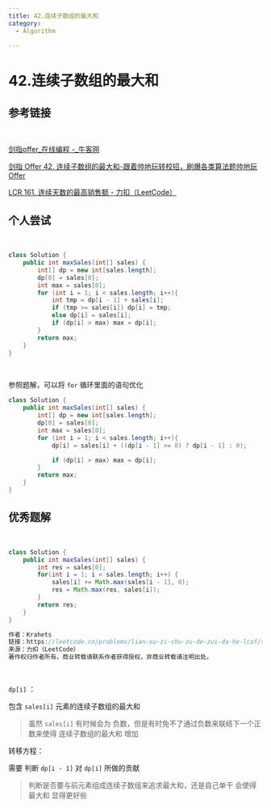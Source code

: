 ```yaml
---
title: 42.连续子数组的最大和
category:
  - Algorithm

---
```


# 42.连续子数组的最大和

## 参考链接

<br/>

[剑指offer_在线编程 -_牛客网](https://www.nowcoder.com/exam/oj/ta?page=2&tpId=13&type=265)

[剑指 Offer 42. 连续子数组的最大和-跟着帅地玩转校招，刷爆各类算法题帅地玩Offer](https://www.playoffer.cn/586.html)

[LCR 161. 连续天数的最高销售额 - 力扣（LeetCode）](https://leetcode.cn/problems/lian-xu-zi-shu-zu-de-zui-da-he-lcof/solutions/151339/mian-shi-ti-42-lian-xu-zi-shu-zu-de-zui-da-he-do-2/)



## 个人尝试

<br/>

```java
class Solution {
    public int maxSales(int[] sales) {
        int[] dp = new int[sales.length];
        dp[0] = sales[0];
        int max = sales[0];
        for (int i = 1; i < sales.length; i++){
            int tmp = dp[i - 1] + sales[i];
            if (tmp >= sales[i]) dp[i] = tmp;
            else dp[i] = sales[i];
            if (dp[i] > max) max = dp[i];
        }
        return max;
    }
}
```

<br/>

参照题解，可以将 `for` 循环里面的语句优化

```java
class Solution {
    public int maxSales(int[] sales) {
        int[] dp = new int[sales.length];
        dp[0] = sales[0];
        int max = sales[0];
        for (int i = 1; i < sales.length; i++){
            dp[i] = sales[i] + ((dp[i - 1] >= 0) ? dp[i - 1] : 0);

            if (dp[i] > max) max = dp[i];
        }
        return max;
    }
}
```



## 优秀题解

<br/>

```java
class Solution {
    public int maxSales(int[] sales) {
        int res = sales[0];
        for(int i = 1; i < sales.length; i++) {
            sales[i] += Math.max(sales[i - 1], 0);
            res = Math.max(res, sales[i]);
        }
        return res;
    }
}

作者：Krahets
链接：https://leetcode.cn/problems/lian-xu-zi-shu-zu-de-zui-da-he-lcof/solutions/151339/mian-shi-ti-42-lian-xu-zi-shu-zu-de-zui-da-he-do-2/
来源：力扣（LeetCode）
著作权归作者所有。商业转载请联系作者获得授权，非商业转载请注明出处。
```

<br/>

`dp[i]` ：

包含 `sales[i]` 元素的连续子数组的最大和

> 虽然 `sales[i]` 有时候会为 负数，但是有时免不了通过负数来联结下一个正数来使得 连续子数组的最大和 增加

转移方程：

需要 判断 `dp[i - 1]` 对 `dp[i]` 所做的贡献

> 判断是否要与前元素组成连续子数组来追求最大和，还是自己单干 会使得 最大和 显得更好些
